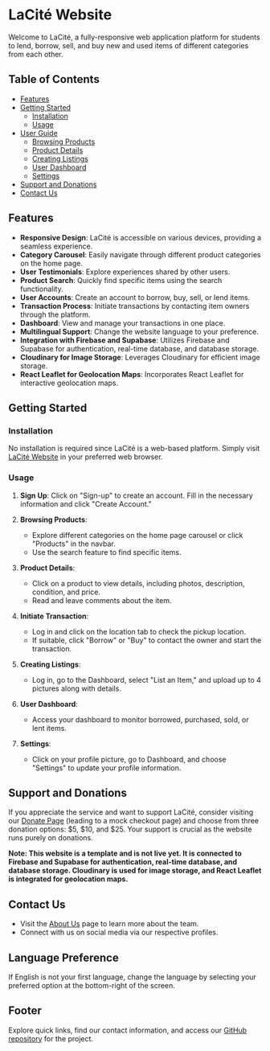 # LaCité Website

Welcome to LaCité, a fully-responsive web application platform for students to lend, borrow, sell, and buy new and used items of different categories from each other.

## Table of Contents
- [Features](#features)
- [Getting Started](#getting-started)
  - [Installation](#installation)
  - [Usage](#usage)
- [User Guide](#user-guide)
  - [Browsing Products](#browsing-products)
  - [Product Details](#product-details)
  - [Creating Listings](#creating-listings)
  - [User Dashboard](#user-dashboard)
  - [Settings](#settings)
- [Support and Donations](#support-and-donations)
- [Contact Us](#contact-us)

## Features

- **Responsive Design**: LaCité is accessible on various devices, providing a seamless experience.
- **Category Carousel**: Easily navigate through different product categories on the home page.
- **User Testimonials**: Explore experiences shared by other users.
- **Product Search**: Quickly find specific items using the search functionality.
- **User Accounts**: Create an account to borrow, buy, sell, or lend items.
- **Transaction Process**: Initiate transactions by contacting item owners through the platform.
- **Dashboard**: View and manage your transactions in one place.
- **Multilingual Support**: Change the website language to your preference.
- **Integration with Firebase and Supabase**: Utilizes Firebase and Supabase for authentication, real-time database, and database storage.
- **Cloudinary for Image Storage**: Leverages Cloudinary for efficient image storage.
- **React Leaflet for Geolocation Maps**: Incorporates React Leaflet for interactive geolocation maps.

## Getting Started

### Installation

No installation is required since LaCité is a web-based platform. Simply visit [LaCité Website](#) in your preferred web browser.

### Usage

1. **Sign Up**: Click on "Sign-up" to create an account. Fill in the necessary information and click "Create Account."

2. **Browsing Products**:
   - Explore different categories on the home page carousel or click "Products" in the navbar.
   - Use the search feature to find specific items.

3. **Product Details**:
   - Click on a product to view details, including photos, description, condition, and price.
   - Read and leave comments about the item.

4. **Initiate Transaction**:
   - Log in and click on the location tab to check the pickup location.
   - If suitable, click "Borrow" or "Buy" to contact the owner and start the transaction.

5. **Creating Listings**:
   - Log in, go to the Dashboard, select "List an Item," and upload up to 4 pictures along with details.

6. **User Dashboard**:
   - Access your dashboard to monitor borrowed, purchased, sold, or lent items.

7. **Settings**:
   - Click on your profile picture, go to Dashboard, and choose "Settings" to update your profile information.

## Support and Donations

If you appreciate the service and want to support LaCité, consider visiting our [Donate Page](#) (leading to a mock checkout page) and choose from three donation options: $5, $10, and $25. Your support is crucial as the website runs purely on donations.

**Note: This website is a template and is not live yet. It is connected to Firebase and Supabase for authentication, real-time database, and database storage. Cloudinary is used for image storage, and React Leaflet is integrated for geolocation maps.**

## Contact Us

- Visit the [About Us](#) page to learn more about the team.
- Connect with us on social media via our respective profiles.

## Language Preference

If English is not your first language, change the language by selecting your preferred option at the bottom-right of the screen.

## Footer

Explore quick links, find our contact information, and access our [GitHub repository](#) for the project.
